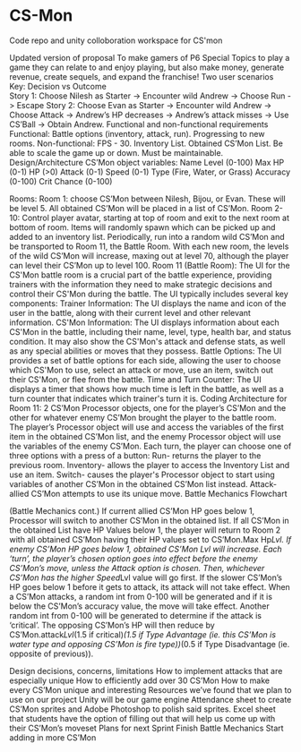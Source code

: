 # CS-Mon
Code repo and unity colloboration workspace for CS'mon

Updated version of proposal
To make gamers of P6 Special Topics to play a game they can relate to and enjoy playing, but also make money, generate revenue, create sequels, and expand the franchise!
Two user scenarios
Key: Decision vs Outcome	
Story 1: Choose Nilesh as Starter -> Encounter wild Andrew -> Choose Run -> Escape 
Story 2: Choose Evan as Starter -> Encounter wild Andrew -> Choose Attack -> Andrew’s HP decreases -> Andrew’s attack misses -> Use CS’Ball -> Obtain Andrew. 
Functional and non-functional requirements
Functional: Battle options (inventory, attack, run). Progressing to new rooms. 
Non-functional: FPS - 30. Inventory List. Obtained CS’Mon List. Be able to scale the game up or down. Must be maintainable.
Design/Architecture
CS’Mon object variables:
Name
Level (0-100)
Max HP (0-1)
HP (>0)
Attack (0-1)
Speed (0-1)
Type (Fire, Water, or Grass)
Accuracy (0-100)
Crit Chance (0-100)

Rooms:
Room 1: choose  CS’Mon between Nilesh, Bijou, or Evan. These will be level 5. All obtained CS’Mon will be placed in a list of CS’Mon.
Room 2-10: Control player avatar, starting at top of room and exit to the next room at bottom of room. Items will randomly spawn which can be picked up and added to an inventory list. Periodically, run into a random wild CS’Mon and be transported to Room 11, the Battle Room. With each new room, the levels of the wild CS’Mon will increase, maxing out at level 70, although the player can level their CS’Mon up to level 100. 
Room 11 (Battle Room): The UI for the CS'Mon battle room is a crucial part of the battle experience, providing trainers with the information they need to make strategic decisions and control their CS'Mon during the battle. The UI typically includes several key components:
Trainer Information: The UI displays the name and icon of the user in the battle, along with their current level and other relevant information.
CS'Mon Information: The UI displays information about each CS'Mon in the battle, including their name, level, type, health bar, and status condition. It may also show the CS'Mon's attack and defense stats, as well as any special abilities or moves that they possess.
Battle Options: The UI provides a set of battle options for each side, allowing the user to choose which CS'Mon to use, select an attack or move, use an item, switch out their CS'Mon, or flee from the battle.
Time and Turn Counter: The UI displays a timer that shows how much time is left in the battle, as well as a turn counter that indicates which trainer's turn it is.
Coding Architecture for Room 11:
2 CS’Mon Processor objects, one for the player’s CS’Mon and the other for whatever enemy CS’Mon brought the player to the battle room. The player’s Processor object will use and access the variables of the first item in the obtained CS’Mon list, and the enemy Processor object will use the variables of the enemy CS’Mon. 
Each turn, the player can choose one of three options with a press of a button:
Run- returns the player to the previous room. 
Inventory- allows the player to access the Inventory List and use an item. 
Switch- causes the player's Processor object to start using variables of another CS’Mon in the obtained CS’Mon list instead. 
Attack- allied CS’Mon attempts to use its unique move. 
Battle Mechanics Flowchart


(Battle Mechanics cont.)
If current allied CS’Mon HP goes below 1, Processor will switch to another CS’Mon in the obtained list. If all CS’Mon in the obtained List have HP Values below 1, the player will return to Room 2 with all obtained CS’Mon having their HP values set to CS’Mon.Max Hp*Lvl. If enemy CS’Mon HP goes below 1, obtained CS’Mon Lvl will increase. 
Each ‘turn’, the player’s chosen option goes into effect before the enemy CS’Mon’s move, unless the Attack option is chosen. Then, whichever CS’Mon has the higher Speed*Lvl value will go first. If the slower CS’Mon’s HP goes below 1 before it gets to attack, its attack will not take effect. When a CS’Mon attacks, a random int from 0-100 will be generated and if it is below the CS’Mon’s accuracy value, the move will take effect. Another random int from 0-100 will be generated to determine if the attack is ‘critical’. The opposing CS’Mon’s HP will then reduce by CS’Mon.attack*Lvl*(1.5 if critical)*(1.5 if Type Advantage (ie. this CS’Mon is water type and opposing CS’Mon is fire type))*(0.5 if Type Disadvantage (ie. opposite of previous)).

Design decisions, concerns, limitations
How to implement attacks that are especially unique 
How to efficiently add over 30 CS’Mon
How to make every CS’Mon unique and interesting 
Resources we’ve found that we plan to use on our project
Unity will be our game engine
Attendance sheet to create CS’Mon sprites and Adobe Photoshop to polish said sprites.
Excel sheet that students have the option of filling out that will help us come up with their CS’Mon’s moveset
Plans for next Sprint
Finish Battle Mechanics
Start adding in more CS’Mon


